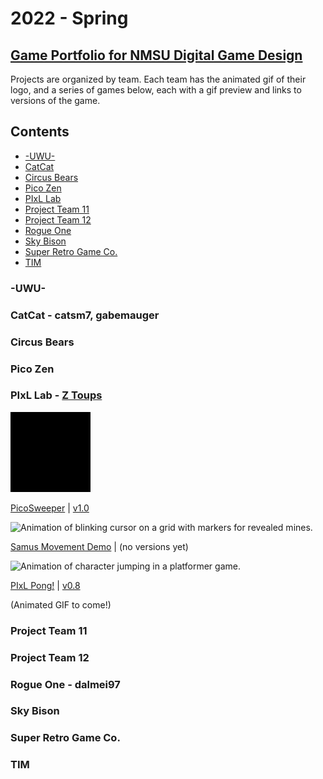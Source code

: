 # 2022 - Spring
## [Game Portfolio for NMSU Digital Game Design](/../index.md)

Projects are organized by team. Each team has the animated gif of their logo, and a series of games below, each with a gif preview and links to versions of the game.

## Contents
- [-UWU-](#-UWU-)
- [CatCat](#CatCat---catsm7-gabemauger)
- [Circus Bears](#circus-bears)
- [Pico Zen](#pico-zen)
- [PIxL Lab](#pixl-lab---z-toups)
- [Project Team 11](#project-team-11)
- [Project Team 12](#project-team-12)
- [Rogue One](#rogue-one---dalmei97)
- [Sky Bison](#sky-bison)
- [Super Retro Game Co.](#super-retro-game-co.)
- [TIM](#tim)

### -UWU-

### CatCat - catsm7, gabemauger

### Circus Bears

### Pico Zen

### PIxL Lab - [Z Toups](https://pixl.nmsu.edu/people/z)

<img src="./logos/pixl-logo_0.gif" alt="Animation of the Play and Interactive Experiences for Learning lab logo showing P-I-L, then the X fades in." width="128"/>

[PicoSweeper](/pixl-lab/picosweeperv1_0.html) \| [v1.0](https://github.com/toupsz/pico-8/releases/tag/v1.0)

![Animation of blinking cursor on a grid with markers for revealed mines.](/pixl-lab/picosweeper-some_cleared.gif)

[Samus Movement Demo](/pixl-lab/samusmovev0_3.html) \| (no versions yet)

![Animation of character jumping in a platformer game.](/pixl-lab/samusmove-jump_all_collisions.gif)

[PIxL Pong!](/pixl-lab/pixlpong.html) \| [v0.8](https://github.com/NMSU-DGD/lets_make_in_pico_8/releases/tag/0.8)

(Animated GIF to come!)

### Project Team 11

### Project Team 12

### Rogue One - dalmei97

### Sky Bison

### Super Retro Game Co.

### TIM